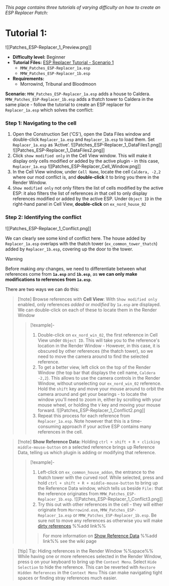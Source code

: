 *This page contains three tutorials of varying difficulty on how to create an ESP Replacer Patch:*

# Tutorial 1:
![[Patches_ESP-Replacer_1_Preview.png]]
* **Difficulty level:** Beginner
* **Tutorial Files:** [ESP Replacer Tutorial - Scenario 1]()
     * `MMW_Patches_ESP-Replacer_1a.esp`
     * `MMW_Patches_ESP-Replacer_1b.esp`
* **Requirements:**
     * Morrowind, Tribunal and Bloodmoon

**Scenario:** `MMW_Patches_ESP-Replacer_1a.esp` adds a house to Caldera. `MMW_Patches_ESP-Replacer_1b.esp` adds a thatch tower to Caldera in the same place - follow the tutorial to create an ESP replacer for `Replacer_1a.esp` which solves the conflict:


### Step 1: Navigating to the cell
1. Open the Construction Set ('CS'), open the Data Files window and double-click `Replacer_1a.esp` and `Replacer_1b.esp` to load them. Set `Replacer_1a.esp` as ‘Active’.
![[Patches_ESP-Replacer_1_DataFiles1.png]]
![[Patches_ESP-Replacer_1_DataFiles2.png]]
3. Click `show modified only` in the Cell View window. This will make it display only cells modified or added by the active plugin - in this case, `Replacer_1a.esp`
![[Patches_ESP-Replacer_Cell_Window.png]]
1. In the Cell View window, under `Cell Name`, locate the cell `Caldera, -2,2` where our mod conflict is, and **double-click** it to bring you there in the Render Window.
2. `Show modified only` not only filters the list of cells modified by the active ESP: it also filters the list of references *in* that cell to only display references modified or added by the active ESP. Under `Object ID` in the right-hand panel in Cell View, **double-click** on `ex_nord_house_02`

### Step 2: Identifying the conflict
![[Patches_ESP-Replacer_1_Conflict.png]]

We can clearly see some kind of conflict here. The house added by `Replacer_1a.esp` overlaps with the thatch tower (`ex_common_tower_thatch`) added by `Replacer_1b.esp`, covering up the door to the tower.

>[!warning]

Before making *any*  changes, we need to differentiate between what references come from **`1a.esp`** and **`1b.esp`**, as **we can only make modifications to references from `1a.esp`**. 

There are two ways we can do this:

> [!note] Browse references with **Cell View**:
> With `Show modified only` enabled, only references *added* or *modified* by `1a.esp` are displayed. We can double-click on each of these to locate them in the Render Window
> > [!example]- 
>>1. Double-click on `ex_nord_win_02`, the first reference in Cell View under `Object ID`. This will take you to the reference's location in the Render Window - However, in this case, it is obscured by other references (the thatch tower), so we need to move the camera around to find the selected reference.
>>2. To get a better view, left click on the top of the Render Window (the top bar that displays the cell name, `Caldera -2,2`). This allows to use the camera controls in the Render Window, without unselecting our `ex_nord_win_02` reference. Hold the `shift` key and move your mouse around to orbit the camera around and get your bearings - to locate the window you'll need to zoom in, either by scrolling with your mouse wheel, or holding the `V` key and moving your mouse forward.
>>![[Patches_ESP-Replacer_1_Conflict2.png]]
>>3. Repeat this process for each reference from `Replacer_1a.esp`. Note however that this is a time-consuming approach if your active ESP contains many references in the cell.

> [!note] **Show Reference Data:** 
>Holding `ctrl + shift + R + clicking middle-mouse-button` on a selected reference brings up Reference Data, telling us which plugin is adding or modifying that reference.
>> [!example]-
>>1. Left-click on `ex_common_house_addon`, the entrance to the thatch tower with the curved roof. While selected, press and hold `ctrl + shift + R + middle-mouse-button` to bring up the Reference Data window, which tells us beside `File:` that the reference originates from `MMW_Patches_ESP-Replacer_1b.esp`. 
>>![[Patches_ESP-Replacer_1_Conflict3.png]]
>>1. Try this out with other references in the cell - they will either originate from `Morrowind.esm`, `MMW_Patches_ESP-Replacer_1a.esp` or `MMW_Patches_ESP-Replacer_1b.esp`. Be sure not to move any references as otherwise you will make [dirty references]() %%add link%%
>>>For more information on [Show Reference Data]() %%add link%% see the wiki page

>[!tip] Tip: Hiding references in the Render Window
>%%space%%
>While having one or more references selected in the Render Window, press `Q` on your keyboard to bring up the `Context Menu`. Select `Hide Selection` to hide the reference. This can be reverted with `Restore Hidden References` in the `Context Menu`
>This can make navigating tight spaces or finding stray references much easier.